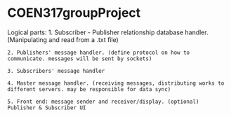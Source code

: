 # COEN317groupProject

Logical parts:
	1. Subscriber - Publisher relationship database handler. (Manipulating and read from a .txt file)
	
	2. Publishers' message handler. (define protocol on how to communicate. messages will be sent by sockets)
	
	3. Subscribers' message handler
	
	4. Master message handler. (receiving messages, distributing works to different servers. may be responsible for data sync)
	
	5. Front end: message sender and receiver/display. (optional) Publisher & Subscriber UI